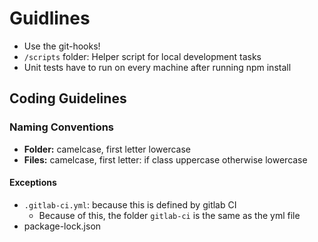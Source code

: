 # Guidlines

- Use the git-hooks!
- `/scripts` folder: Helper script for local development tasks
- Unit tests have to run on every machine after running npm install

## Coding Guidelines

### Naming Conventions
- **Folder:** camelcase, first letter lowercase
- **Files:** camelcase, first letter: if class uppercase otherwise lowercase

#### Exceptions

- `.gitlab-ci.yml`: because this is defined by gitlab CI
  - Because of this, the folder `gitlab-ci` is the same as the yml file
- package-lock.json


